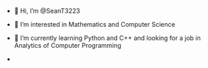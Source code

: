 - 👋 Hi, I’m @SeanT3223
- 👀 I’m interested in Mathematics and Computer Science 
- 🌱 I’m currently learning Python and C++ and looking for a job in Analytics of Computer Programming

- 

<!---
SeanT3223/SeanT3223 is a ✨ special ✨ repository because its `README.md` (this file) appears on your GitHub profile.
You can click the Preview link to take a look at your changes.
--->
